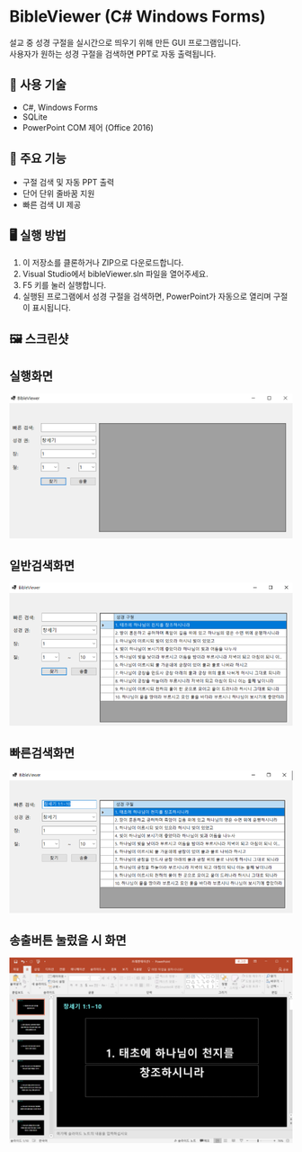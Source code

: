 # BibleViewer (C# Windows Forms)

설교 중 성경 구절을 실시간으로 띄우기 위해 만든 GUI 프로그램입니다.  
사용자가 원하는 성경 구절을 검색하면 PPT로 자동 출력됩니다.

## 🔧 사용 기술
- C#, Windows Forms
- SQLite
- PowerPoint COM 제어 (Office 2016)

## 📌 주요 기능
- 구절 검색 및 자동 PPT 출력
- 단어 단위 줄바꿈 지원
- 빠른 검색 UI 제공

## 🖥️ 실행 방법
1. 이 저장소를 클론하거나 ZIP으로 다운로드합니다.
2. Visual Studio에서 bibleViewer.sln 파일을 열어주세요.
3. F5 키를 눌러 실행합니다.
4. 실행된 프로그램에서 성경 구절을 검색하면, PowerPoint가 자동으로 열리며 구절이 표시됩니다.

## 🖼️ 스크린샷
## 실행화면
![화면 예시](screenshots/실행화면.PNG)

## 일반검색화면
![화면 예시](screenshots/일반검색화면.PNG)

## 빠른검색화면
![화면 예시](screenshots/빠른검색화면.PNG)

## 송출버튼 눌렀을 시 화면
![화면 예시](screenshots/송출버튼결과.PNG)
